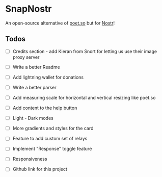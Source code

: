 # SnapNostr
An open-source alternative of [poet.so](https://poet.so) but for [Nostr](https://nostr.com/)!

## Todos
- [ ] Credits section - add Kieran from Snort for letting us use their image proxy server
- [ ] Write a better Readme
- [ ] Add lightning wallet for donations
- [ ] Write a better parser
- [ ] Add measuring scale for horizontal and vertical resizing like poet.so
- [ ] Add content to the help button
- [ ] Light - Dark modes
- [ ] More gradients and styles for the card
- [ ] Feature to add custom set of relays
- [ ] Implement "Response" toggle feature
- [ ] Responsiveness
- [ ] Github link for this project
 